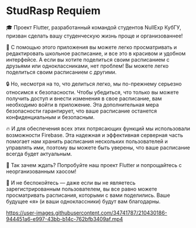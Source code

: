 # StudRasp Requiem 

🎓 Проект Flutter, разработанный командой студентов NullExp КубГУ, призван сделать вашу студенческую жизнь проще и организованнее!

📅 С помощью этого приложения вы можете легко просматривать и редактировать школьное расписание, и все это в красивом и удобном интерфейсе. А если вы хотите поделиться своим расписанием с друзьями или одноклассниками, нет проблем! Вы можете легко поделиться своим расписанием с другими.

🔒 Но, несмотря на то, что делиться легко, мы по-прежнему серьезно относимся к безопасности. Чтобы убедиться, что только вы можете получить доступ и внести изменения в свое расписание, вам необходимо войти в приложение. Эта дополнительная мера безопасности гарантирует, что ваше расписание останется конфиденциальным и безопасным.

🔥 И для обеспечения всех этих потрясающих функций мы использовали возможности Firebase. Эта надежная и эффективная серверная часть помогает нам хранить расписания нескольких пользователей и управлять ими, поэтому вы можете быть уверены, что ваше расписание всегда будет актуальным.

🙌 Так зачем ждать? Попробуйте наш проект Flutter и попрощайтесь с неорганизованным хаосом!

🎉 И не беспокойтесь — даже если вы не являетесь зарегистрированным пользователем, вы все равно можете просматривать расписания, которыми с вами поделились. Ваше будущее «я» (и ваши одноклассники) будут вам благодарны.

https://user-images.githubusercontent.com/34741787/210430186-944451a6-e997-43bb-b14c-762bfb3409af.mp4

